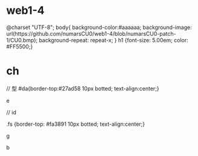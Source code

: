 # web1-4
<!DOCTYPE html >
<html lang="ja">
<head>
 <meta charset="utf-8">
 <title>a</title>
 <link rel="stvlesheet" href="css/default.css" type="text/css">
 @charset "UTF-8";
 body{
  background-color:#aaaaaa;
  background-image: url(https://github.com/numarsCU0/web1-4/blob/numarsCU0-patch-1/CU0.bmp);
  background-repeat: repeat-x;
  }
 </head>
 <body>
h1 {font-size: 5.00em;
color: #FF5500;}

<h1><span>c</span>h</h1> // 型
#da{border-top:#27ad58 10px botted;
text-align:center;}
<p id="da"><css>e</css></p> // id

.fs {border-top: #fa3891 10px botted;
text-align:center;}
<p class="fs">g</p>


</head>
<p>b</p>
</body>
</html>
